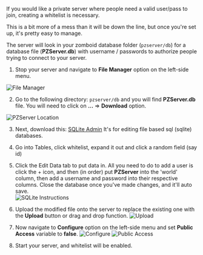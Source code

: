 If you would like a private server where people need a valid user/pass to join, creating a whitelist is necessary.

This is a bit more of a mess than it will be down the line, but once you're set up, it's pretty easy to manage.

The server will look in your zomboid database folder (`pzserver/db`) for a database file (**PZServer.db**) with username / passwords to authorize people trying to connect to your server.

1. Stop your server and navigate to **File Manager** option on the left-side menu.

![File Manager](../images/file-manager.png)

2. Go to the following directory: `pzserver/db` and you will find **PZServer.db** file. You will need to click on **...** => **Download** option.

![PZServer Location](../images/pzserver-location.png)

3. Next, download this: [SQLite Admin](http://sqliteadmin.orbmu2k.de/) It's for editing file based sql (sqlite) databases.

4. Go into Tables, click whitelist, expand it out and click a random field (say id)

5. Click the Edit Data tab to put data in. All you need to do to add a user is click the + icon, and then (in order) put **PZServer** into the 'world' column, then add a username and password into their respective columns. Close the database once you've made changes, and it'll auto save.   
![SQLite Instructions](../images/sqlite-instruction1.png)

6. Upload the modified file onto the server to replace the existing one with the **Upload** button or drag and drop function.
![Upload](../images/upload.png)

7. Now navigate to **Configure** option on the left-side menu and set **Public Access** variable to **false**. 
![Configure](../images/configure.png)
![Public Access](../images/public-access.png)

8. Start your server, and whitelist will be enabled.